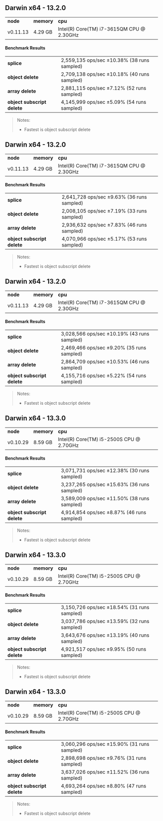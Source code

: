 Darwin x64 - 13.2.0
-----

<table><tr><td><b>node</b></td><td><b>memory</b></td><td><b>cpu</b></td></tr><tr><td>v0.11.13</td><td>4.29 GB</td><td>Intel(R) Core(TM) i7-3615QM CPU @ 2.30GHz</td></tr></table>

#### Benchmark Results ####

<table><tr><td><b>splice</b></td><td>2,559,135 ops/sec ±10.38% (38 runs sampled)
</td></tr><tr><td><b>object delete</b></td><td>2,709,138 ops/sec ±10.18% (40 runs sampled)
</td></tr><tr><td><b>array delete</b></td><td>2,881,115 ops/sec ±7.12% (52 runs sampled)
</td></tr><tr><td><b>object subscript delete</b></td><td>4,145,999 ops/sec ±5.09% (54 runs sampled)
</td></tr></table>

> Notes:
> - Fastest is object subscript delete


Darwin x64 - 13.2.0
-----

<table><tr><td><b>node</b></td><td><b>memory</b></td><td><b>cpu</b></td></tr><tr><td>v0.11.13</td><td>4.29 GB</td><td>Intel(R) Core(TM) i7-3615QM CPU @ 2.30GHz</td></tr></table>

#### Benchmark Results ####

<table><tr><td><b>splice</b></td><td>2,641,728 ops/sec ±9.63% (36 runs sampled)
</td></tr><tr><td><b>object delete</b></td><td>2,008,105 ops/sec ±7.19% (33 runs sampled)
</td></tr><tr><td><b>array delete</b></td><td>2,936,632 ops/sec ±7.83% (46 runs sampled)
</td></tr><tr><td><b>object subscript delete</b></td><td>4,070,966 ops/sec ±5.17% (53 runs sampled)
</td></tr></table>

> Notes:
> - Fastest is object subscript delete


Darwin x64 - 13.2.0
-----

<table><tr><td><b>node</b></td><td><b>memory</b></td><td><b>cpu</b></td></tr><tr><td>v0.11.13</td><td>4.29 GB</td><td>Intel(R) Core(TM) i7-3615QM CPU @ 2.30GHz</td></tr></table>

#### Benchmark Results ####

<table><tr><td><b>splice</b></td><td>3,028,566 ops/sec ±10.19% (43 runs sampled)
</td></tr><tr><td><b>object delete</b></td><td>2,469,466 ops/sec ±9.20% (35 runs sampled)
</td></tr><tr><td><b>array delete</b></td><td>2,864,709 ops/sec ±10.53% (46 runs sampled)
</td></tr><tr><td><b>object subscript delete</b></td><td>4,155,716 ops/sec ±5.22% (54 runs sampled)
</td></tr></table>

> Notes:
> - Fastest is object subscript delete


Darwin x64 - 13.3.0
-----

<table><tr><td><b>node</b></td><td><b>memory</b></td><td><b>cpu</b></td></tr><tr><td>v0.10.29</td><td>8.59 GB</td><td>Intel(R) Core(TM) i5-2500S CPU @ 2.70GHz</td></tr></table>

#### Benchmark Results ####

<table><tr><td><b>splice</b></td><td>3,071,731 ops/sec ±12.38% (30 runs sampled)
</td></tr><tr><td><b>object delete</b></td><td>3,237,265 ops/sec ±15.63% (36 runs sampled)
</td></tr><tr><td><b>array delete</b></td><td>3,589,009 ops/sec ±11.50% (38 runs sampled)
</td></tr><tr><td><b>object subscript delete</b></td><td>4,914,854 ops/sec ±8.87% (46 runs sampled)
</td></tr></table>

> Notes:
> - Fastest is object subscript delete


Darwin x64 - 13.3.0
-----

<table><tr><td><b>node</b></td><td><b>memory</b></td><td><b>cpu</b></td></tr><tr><td>v0.10.29</td><td>8.59 GB</td><td>Intel(R) Core(TM) i5-2500S CPU @ 2.70GHz</td></tr></table>

#### Benchmark Results ####

<table><tr><td><b>splice</b></td><td>3,150,726 ops/sec ±18.54% (31 runs sampled)
</td></tr><tr><td><b>object delete</b></td><td>3,037,786 ops/sec ±13.59% (32 runs sampled)
</td></tr><tr><td><b>array delete</b></td><td>3,643,676 ops/sec ±13.19% (40 runs sampled)
</td></tr><tr><td><b>object subscript delete</b></td><td>4,921,517 ops/sec ±9.95% (50 runs sampled)
</td></tr></table>

> Notes:
> - Fastest is object subscript delete


Darwin x64 - 13.3.0
-----

<table><tr><td><b>node</b></td><td><b>memory</b></td><td><b>cpu</b></td></tr><tr><td>v0.10.29</td><td>8.59 GB</td><td>Intel(R) Core(TM) i5-2500S CPU @ 2.70GHz</td></tr></table>

#### Benchmark Results ####

<table><tr><td><b>splice</b></td><td>3,060,296 ops/sec ±15.90% (31 runs sampled)
</td></tr><tr><td><b>object delete</b></td><td>2,898,698 ops/sec ±9.76% (31 runs sampled)
</td></tr><tr><td><b>array delete</b></td><td>3,637,026 ops/sec ±11.52% (36 runs sampled)
</td></tr><tr><td><b>object subscript delete</b></td><td>4,693,264 ops/sec ±8.80% (47 runs sampled)
</td></tr></table>

> Notes:
> - Fastest is object subscript delete


